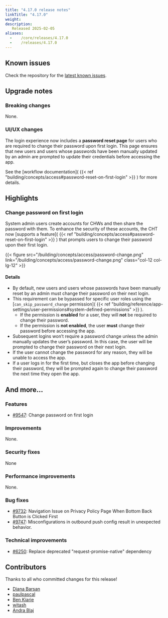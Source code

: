 ```yaml
---
title: "4.17.0 release notes"
linkTitle: "4.17.0"
weight:
description:
   Released 2025-02-05
aliases:
  -    /core/releases/4.17.0
  -    /releases/4.17.0
---
```


## Known issues

Check the repository for the [latest known issues](https://github.com/medic/cht-core/issues?q=is%3Aissue+label%3A%22Affects%3A+4.17.0%22).

## Upgrade notes

### Breaking changes

None.

### UI/UX changes

The login experience now includes a **password reset page** for users who are required to change their password upon first login. This page ensures that new users and users whose passwords have been manually updated by an admin are prompted to update their credentials before accessing the app.

See the [workflow documentation]( {{< ref "building/concepts/access#password-reset-on-first-login" >}} ) for more details.

## Highlights

### Change password on first login

System admin users create accounts for CHWs and then share the password with them. To enhance the security of these accounts, the CHT now [supports a feature]( {{< ref "building/concepts/access#password-reset-on-first-login" >}} ) that prompts users to change their password upon their first login.

{{< figure src="/building/concepts/access/password-change.png" link="/building/concepts/access/password-change.png" class="col-12 col-lg-12" >}}


#### Details
- By default, new users and users whose passwords have been manually reset by an admin must change their password on their next login.
- This requirement can be bypassed for specific user roles using the [`can_skip_password_change` permission]( {{< ref "building/reference/app-settings/user-permissions#system-defined-permissions" >}} ).
  - If the permission is **enabled** for a user, they will **not** be required to change their password.
  - If the permission is **not enabled**, the user **must** change their password before accessing the app.
- Subsequent logins won’t require a password change unless the admin manually updates the user’s password. In this case, the user will be prompted to change their password on their next login.
- If the user cannot change the password for any reason, they will be unable to access the app.
- If a user logs in for the first time, but closes the app before changing their password, they will be prompted again to change their password the next time they open the app.

## And more...

### Features

- [#9547](https://github.com/medic/cht-core/issues/9547): Change password on first login

### Improvements

None.

### Security fixes

None

### Performance improvements

None.

### Bug fixes

- [#9732](https://github.com/medic/cht-core/issues/9732): Navigation Issue on Privacy Policy Page When Bottom Back Button is Clicked First
- [#9747](https://github.com/medic/cht-core/issues/9747): Misconfigurations in outbound push config result in unexpected behavior.

### Technical improvements

- [#6250](https://github.com/medic/cht-core/issues/6250): Replace deprecated "request-promise-native" dependency



## Contributors

Thanks to all who committed changes for this release!

- [Diana Barsan](https://github.com/dianabarsan)
- [paulpascal](https://github.com/paulpascal)
- [Ben Kiarie](https://github.com/Benmuiruri)
- [witash](https://github.com/witash)
- [Andra Blaj](https://github.com/andrablaj)
